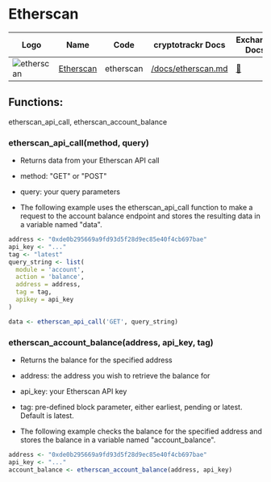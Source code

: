# Etherscan

| Logo                                                                           | Name                               | Code      | cryptotrackr Docs                                                                              | Exchange Docs                    | Source Code                                                                            |
|------------|------------|------------|------------|------------|------------|
| ![etherscan](https://etherscan.io/assets/svg/logos/logo-etherscan.svg?v=0.0.2) | [Etherscan](https://etherscan.io/) | etherscan | [/docs/etherscan.md](https://github.com/TrevorFrench/cryptotrackr/blob/main/docs/etherscan.md) | [🏢](https://docs.etherscan.io/) | [/R/etherscan.R](https://github.com/TrevorFrench/cryptotrackr/blob/main/R/etherscan.R) |

## Functions:

etherscan_api_call, etherscan_account_balance

### etherscan_api_call(method, query)

-   Returns data from your Etherscan API call

-   method: "GET" or "POST"

-   query: your query parameters

-   The following example uses the etherscan_api_call function to make a request to the account balance endpoint and stores the resulting data in a variable named "data".

``` r
address <- "0xde0b295669a9fd93d5f28d9ec85e40f4cb697bae"
api_key <- "..."
tag <- "latest"
query_string <- list(
  module = 'account',
  action = 'balance',
  address = address,
  tag = tag,
  apikey = api_key
)

data <- etherscan_api_call('GET', query_string)
```

### etherscan_account_balance(address, api_key, tag)

-   Returns the balance for the specified address

-   address: the address you wish to retrieve the balance for

-   api_key: your Etherscan API key

-   tag: pre-defined block parameter, either earliest, pending or latest. Default is latest.

-   The following example checks the balance for the specified address and stores the balance in a variable named "account_balance".

``` r
address <- "0xde0b295669a9fd93d5f28d9ec85e40f4cb697bae"
api_key <- "..."
account_balance <- etherscan_account_balance(address, api_key)
```

